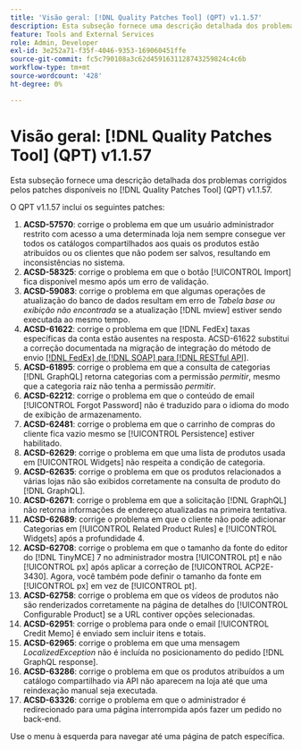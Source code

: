 ```yaml
---
title: 'Visão geral: [!DNL Quality Patches Tool] (QPT) v1.1.57'
description: Esta subseção fornece uma descrição detalhada dos problemas corrigidos pelos patches disponíveis no  [!DNL Quality Patches Tool] (QPT) v1.1.57.
feature: Tools and External Services
role: Admin, Developer
exl-id: 3e252a71-f35f-4046-9353-169060451ffe
source-git-commit: fc5c790108a3c62d4591631128743259824c4c6b
workflow-type: tm+mt
source-wordcount: '428'
ht-degree: 0%

---
```


# Visão geral: [!DNL Quality Patches Tool] (QPT) v1.1.57

Esta subseção fornece uma descrição detalhada dos problemas corrigidos pelos patches disponíveis no [!DNL Quality Patches Tool] (QPT) v1.1.57.

O QPT v1.1.57 inclui os seguintes patches:

1. **ACSD-57570**: corrige o problema em que um usuário administrador restrito com acesso a uma determinada loja nem sempre consegue ver todos os catálogos compartilhados aos quais os produtos estão atribuídos ou os clientes que não podem ser salvos, resultando em inconsistências no sistema.
1. **ACSD-58325**: corrige o problema em que o botão [!UICONTROL Import] fica disponível mesmo após um erro de validação.
1. **ACSD-59083**: corrige o problema em que algumas operações de atualização do banco de dados resultam em erro de _Tabela base ou exibição não encontrada_ se a atualização [!DNL mview] estiver sendo executada ao mesmo tempo.
1. **ACSD-61622**: corrige o problema em que [!DNL FedEx] taxas específicas da conta estão ausentes na resposta. ACSD-61622 substitui a correção documentada na migração de integração do método de envio [[!DNL FedEx] de [!DNL SOAP] para [!DNL RESTful API]](https://experienceleague.adobe.com/pt-br/docs/commerce-knowledge-base/kb/troubleshooting/known-issues-patches-attached/fedex-shipping-method-integration-migration-soap-restful-api).
1. **ACSD-61895**: corrige o problema em que a consulta de categorias [!DNL GraphQL] retorna categorias com a permissão *permitir*, mesmo que a categoria raiz não tenha a permissão *permitir*.
1. **ACSD-62212**: corrige o problema em que o conteúdo de email [!UICONTROL Forgot Password] não é traduzido para o idioma do modo de exibição de armazenamento.
1. **ACSD-62481**: corrige o problema em que o carrinho de compras do cliente fica vazio mesmo se [!UICONTROL Persistence] estiver habilitado.
1. **ACSD-62629**: corrige o problema em que uma lista de produtos usada em [!UICONTROL Widgets] não respeita a condição de categoria.
1. **ACSD-62635**: corrige o problema em que os produtos relacionados a várias lojas não são exibidos corretamente na consulta de produto do [!DNL GraphQL].
1. **ACSD-62671**: corrige o problema em que a solicitação [!DNL GraphQL] não retorna informações de endereço atualizadas na primeira tentativa.
1. **ACSD-62689**: corrige o problema em que o cliente não pode adicionar Categorias em [!UICONTROL Related Product Rules] e [!UICONTROL Widgets] após a profundidade 4.
1. **ACSD-62708**: corrige o problema em que o tamanho da fonte do editor do [!DNL TinyMCE] 7 no administrador mostra [!UICONTROL pt] e não [!UICONTROL px] após aplicar a correção de [!UICONTROL ACP2E-3430]. Agora, você também pode definir o tamanho da fonte em [!UICONTROL px] em vez de [!UICONTROL pt].
1. **ACSD-62758**: corrige o problema em que os vídeos de produtos não são renderizados corretamente na página de detalhes do [!UICONTROL Configurable Product] se a URL contiver opções selecionadas.
1. **ACSD-62951**: corrige o problema para onde o email [!UICONTROL Credit Memo] é enviado sem incluir itens e totais.
1. **ACSD-62965**: corrige o problema em que uma mensagem *LocalizedException* não é incluída no posicionamento do pedido [!DNL GraphQL response].
1. **ACSD-63286**: corrige o problema em que os produtos atribuídos a um catálogo compartilhado via API não aparecem na loja até que uma reindexação manual seja executada.
1. **ACSD-63326**: corrige o problema em que o administrador é redirecionado para uma página interrompida após fazer um pedido no back-end.


Use o menu à esquerda para navegar até uma página de patch específica.
